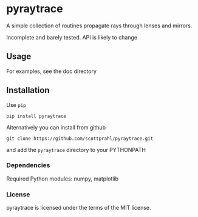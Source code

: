 # pyraytrace

A simple collection of routines propagate rays through lenses and mirrors.

Incomplete and barely tested.  API is likely to change

## Usage

For examples, see the doc directory

## Installation

Use `pip`

    pip install pyraytrace

Alternatively you can install from github

    git clone https://github.com/scottprahl/pyraytrace.git

and add the `pyraytrace` directory to your PYTHONPATH


### Dependencies

Required Python modules: numpy, matplotlib


### License

pyraytrace is licensed under the terms of the MIT license.